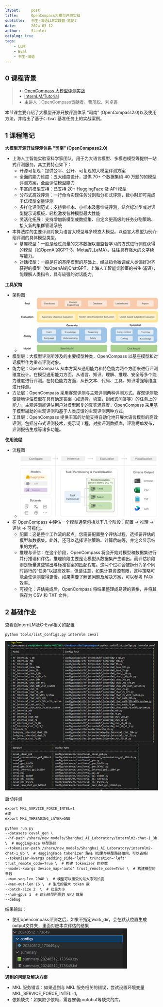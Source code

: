 ```yaml
---
layout:     post
title:      OpenCompass大模型评测实战
subtitle:   书生·浦语LLM实践营-笔记7
date:       2024-05-12
author:     Stanlei
catalog: true
tags:
    - LLM
    - Eval
    - 书生·浦语
---
```

## 0 课程背景

> - [OpenCompass 大模型评测实战](https://www.bilibili.com/video/BV1Pm41127jU/)
> - [InternLM/Tutorial](https://github.com/InternLM/Tutorial)
> - 主讲人：OpenCompass贡献者，曹茂松、刘卓鑫

本节课主要介绍了大模型开源开放评测体系 “司南” (OpenCompass2.0)以及使用方法，并给出了基于`C-Eval` 基准任务上的实战案例。

## 1 课程笔记

**大模型开源开放评测体系 “司南” (OpenCompass2.0)**

- 上海人工智能实验室科学家团队，用于为大语言模型、多模态模型等提供一站式评测服务。其主要特点如下：
  - 开源可复现：提供公平、公开、可复现的大模型评测方案
  - 全面的能力维度：五大维度设计，提供 70+ 个数据集约 40 万题的的模型评测方案，全面评估模型能力
  - 丰富的模型支持：已支持 20+ HuggingFace 及 API 模型
  - 分布式高效评测：一行命令实现任务分割和分布式评测，数小时即可完成千亿模型全量评测
  - 多样化评测范式：支持零样本、小样本及思维链评测，结合标准型或对话型提示词模板，轻松激发各种模型最大性能
  - 灵活化拓展：支持增加新模型或数据集、自定义更高级的任务分割策略、接入新的集群管理系统
- 本算法库的主要评测对象为语言大模型与多模态大模型。以语言大模型为例介绍评测的具体模型类型。
  - 基座模型：一般是经过海量的文本数据以自监督学习的方式进行训练获得的模型（如OpenAI的GPT-3，Meta的LLaMA），往往具有强大的文字续写能力。
  - 对话模型：一般是在的基座模型的基础上，经过指令微调或人类偏好对齐获得的模型（如OpenAI的ChatGPT、上海人工智能实验室的书生·浦语），能理解人类指令，具有较强的对话能力。

**工具架构**

- 架构图
  - ![321935556-705924f8-01b0-48f2-bca7-c660445b013f](/img/posts/2024-05-12-书生·浦语LLM实践营-7.assets/321935556-705924f8-01b0-48f2-bca7-c660445b013f.png)
- 模型层：大模型评测所涉及的主要模型种类，OpenCompass 以基座模型和对话模型作为重点评测对象。
- 能力层：OpenCompass 从本方案从通用能力和特色能力两个方面来进行评测维度设计。在模型通用能力方面，从语言、知识、理解、推理、安全等多个能力维度进行评测。在特色能力方面，从长文本、代码、工具、知识增强等维度进行评测。
- 方法层：OpenCompass 采用客观评测与主观评测两种评测方式。客观评测能便捷地评估模型在具有确定答案（如选择，填空，封闭式问答等）的任务上的能力，主观评测能评估用户对模型回复的真实满意度，OpenCompass 采用基于模型辅助的主观评测和基于人类反馈的主观评测两种方式。
- 工具层：OpenCompass 提供丰富的功能支持自动化地开展大语言模型的高效评测。包括分布式评测技术，提示词工程，对接评测数据库，评测榜单发布，评测报告生成等诸多功能。

**使用流程**

- 流程图
  - ![321935388-276fa169-4937-4ef0-9620-1f7863054863](/img/posts/2024-05-12-书生·浦语LLM实践营-7.assets/321935388-276fa169-4937-4ef0-9620-1f7863054863.png)
- 在 OpenCompass 中评估一个模型通常包括以下几个阶段：配置 -> 推理 -> 评估 -> 可视化。
  - 配置：这是整个工作流的起点。您需要配置整个评估过程，选择要评估的模型和数据集。此外，还可以选择评估策略、计算后端等，并定义显示结果的方式。
  - 推理与评估：在这个阶段，OpenCompass 将会开始对模型和数据集进行并行推理和评估。推理阶段主要是让模型从数据集产生输出，而评估阶段则是衡量这些输出与标准答案的匹配程度。这两个过程会被拆分为多个同时运行的“任务”以提高效率，但请注意，如果计算资源有限，这种策略可能会使评测变得更慢。如果需要了解该问题及解决方案，可以参考 FAQ: 效率。
  - 可视化：评估完成后，OpenCompass 将结果整理成易读的表格，并将其保存为 CSV 和 TXT 文件。

## 2 基础作业

查看跟InternLM及C-Eval相关的配置

```shell
python tools/list_configs.py internlm ceval
```

![image-20240512165200966](/img/posts/2024-05-12-书生·浦语LLM实践营-7.assets/image-20240512165200966.png)

启动评测

```shell
export MKL_SERVICE_FORCE_INTEL=1
#或
export MKL_THREADING_LAYER=GNU

python run.py
--datasets ceval_gen \
--hf-path /share/new_models/Shanghai_AI_Laboratory/internlm2-chat-1_8b \  # HuggingFace 模型路径
--tokenizer-path /share/new_models/Shanghai_AI_Laboratory/internlm2-chat-1_8b \  # HuggingFace tokenizer 路径（如果与模型路径相同，可以省略）
--tokenizer-kwargs padding_side='left' truncation='left' trust_remote_code=True \  # 构建 tokenizer 的参数
--model-kwargs device_map='auto' trust_remote_code=True \  # 构建模型的参数
--max-seq-len 2048 \  # 模型可以接受的最大序列长度
--max-out-len 16 \  # 生成的最大 token 数
--batch-size 2  \  # 批量大小
--num-gpus 1  # 运行模型所需的 GPU 数量
--debug
```

结果输出：

- 使用opencompass评测之后，如果不指定work_dir，会在默认位置生成output文件夹，里面对应本次评估的结果
- ![image-20240512174547666](/img/posts/2024-05-12-书生·浦语LLM实践营-7.assets/image-20240512174547666.png)

**遇到的问题及解决方案**

- MKL 服务错误：如果遇到与 MKL 服务相关的错误，尝试设置环境变量 MKL_SERVICE_FORCE_INTEL=1。
- 依赖缺失：如果缺少依赖，需要安装protobuf等缺失的库。
